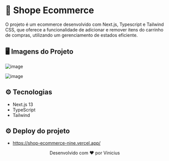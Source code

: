 # 🎉 Shope Ecommerce

<p>O projeto é um ecommerce desenvolvido com Next.js, Typescript e Tailwind CSS, que oferece a funcionalidade de adicionar e remover itens do carrinho de compras, utilizando um gerenciamento de estados eficiente.</p>


<h2>🖥️ Imagens do Projeto</h2>

![image](https://github.com/imViniciuuss/shop-ecommerce/assets/84256848/d3c1d2f8-7172-450c-b260-e8e7819085cb)

![image](https://github.com/imViniciuuss/shop-ecommerce/assets/84256848/5ec64f2e-395e-4be7-af81-6e4672f3b1c8)



<h2>⚙️ Tecnologias</h2>

  - Next.js 13
  - TypeScript
  - Tailwind



<h2>⚙️ Deploy do projeto</h2>





  - https://shop-ecommerce-nine.vercel.app/




<p align="center">Desenvolvido com ❤️ por Vinicius</p>




